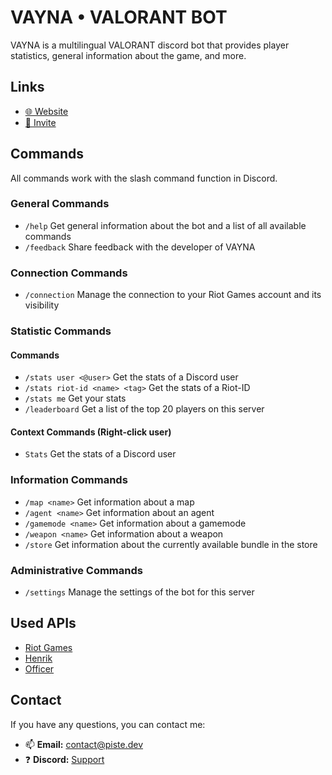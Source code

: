 # VAYNA • VALORANT BOT
VAYNA is a multilingual VALORANT discord bot that provides player statistics, general information about the game, and more. 
## Links
- [🌐 Website](https://piste.dev/VAYNA)
- [🤖 Invite](https://piste.dev/VAYNA/invite)
## Commands
All commands work with the slash command function in Discord.
### General Commands
- `/help` Get general information about the bot and a list of all available commands
- `/feedback` Share feedback with the developer of VAYNA
### Connection Commands
- `/connection` Manage the connection to your Riot Games account and its visibility
### Statistic Commands
#### Commands
- `/stats user <@user>` Get the stats of a Discord user
- `/stats riot-id <name> <tag>` Get the stats of a Riot-ID
- `/stats me` Get your stats
- `/leaderboard` Get a list of the top 20 players on this server
#### Context Commands (Right-click user)
- `Stats` Get the stats of a Discord user
### Information Commands
- `/map <name>` Get information about a map
- `/agent <name>` Get information about an agent
- `/gamemode <name>` Get information about a gamemode
- `/weapon <name>` Get information about a weapon
- `/store` Get information about the currently available bundle in the store
### Administrative Commands
- `/settings` Manage the settings of the bot for this server
## Used APIs
- [Riot Games](https://developer.riotgames.com/apis)
- [Henrik](https://github.com/Henrik-3/unofficial-valorant-api)
- [Officer](https://valorant-api.com/)
## Contact
If you have any questions, you can contact me:
- 📫 **Email:** contact@piste.dev
- ❓ **Discord:** [Support](https://piste.dev/VAYNA/redirect/discord)